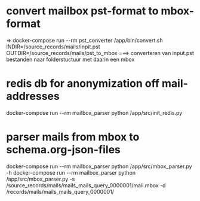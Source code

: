 
# convert mailbox pst-format to mbox-format
=> docker-compose run --rm pst_converter /app/bin/convert.sh 
INDIR=/source_records/mails/inpit.pst
OUTDIR=/source_records/mails/pst_to_mbox
===> converteren van input.pst bestanden naar folderstuctuur met daarin een mbox

#  redis db  for anonymization off mail-addresses
docker-compose run --rm mailbox_parser python /app/src/init_redis.py

# parser mails from mbox to schema.org-json-files
docker-compose run --rm mailbox_parser python /app/src/mbox_parser.py -h
docker-compose run --rm mailbox_parser python /app/src/mbox_parser.py -s /source_records/mails/mails_mails_query_0000001/mail.mbox -d /records/mails/mails_mails_query_0000001/



